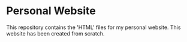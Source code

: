 # Personal Website
This repository contains the 'HTML' files for my personal website. This website has been created from scratch.
